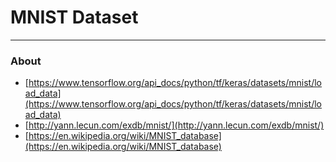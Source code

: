 # MNIST Dataset
---
### About

* [https://www.tensorflow.org/api_docs/python/tf/keras/datasets/mnist/load_data](https://www.tensorflow.org/api_docs/python/tf/keras/datasets/mnist/load_data)
* [http://yann.lecun.com/exdb/mnist/](http://yann.lecun.com/exdb/mnist/)
* [https://en.wikipedia.org/wiki/MNIST_database](https://en.wikipedia.org/wiki/MNIST_database)